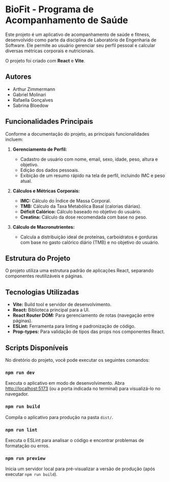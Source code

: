 # BioFit - Programa de Acompanhamento de Saúde

Este projeto é um aplicativo de acompanhamento de saúde e fitness, desenvolvido como parte da disciplina de Laboratório de Engenharia de Software. Ele permite ao usuário gerenciar seu perfil pessoal e calcular diversas métricas corporais e nutricionais.

O projeto foi criado com **React** e **Vite**.

## Autores

* Arthur Zimmermann
* Gabriel Molinari
* Rafaella Gonçalves
* Sabrina Bloedow

## Funcionalidades Principais

Conforme a documentação do projeto, as principais funcionalidades incluem:

1.  **Gerenciamento de Perfil:**
    * Cadastro de usuário com nome, email, sexo, idade, peso, altura e objetivo.
    * Edição dos dados pessoais.
    * Exibição de um resumo rápido na tela de perfil, incluindo IMC e peso atual.

2.  **Cálculos e Métricas Corporais:**
    * **IMC:** Cálculo do Índice de Massa Corporal.
    * **TMB:** Cálculo da Taxa Metabólica Basal (calorias diárias).
    * **Déficit Calórico:** Cálculo baseado no objetivo do usuário.
    * **Creatina:** Cálculo da dose recomendada com base no peso.

3.  **Cálculo de Macronutrientes:**
    * Calcula a distribuição ideal de proteínas, carboidratos e gorduras com base no gasto calórico diário (TMB) e no objetivo do usuário.

## Estrutura do Projeto

O projeto utiliza uma estrutura padrão de aplicações React, separando componentes reutilizáveis e páginas.

## Tecnologias Utilizadas

* **Vite:** Build tool e servidor de desenvolvimento.
* **React:** Biblioteca principal para a UI.
* **React Router DOM:** Para gerenciamento de rotas (navegação entre páginas).
* **ESLint:** Ferramenta para linting e padronização de código.
* **Prop-types:** Para validação de tipos das props nos componentes React.

## Scripts Disponíveis

No diretório do projeto, você pode executar os seguintes comandos:

### `npm run dev`

Executa o aplicativo em modo de desenvolvimento.
Abra [http://localhost:5173](http://localhost:5173) (ou a porta indicada no terminal) para visualizá-lo no navegador.

### `npm run build`

Compila o aplicativo para produção na pasta `dist/`.

### `npm run lint`

Executa o ESLint para analisar o código e encontrar problemas de formatação ou erros.

### `npm run preview`

Inicia um servidor local para pré-visualizar a versão de produção (após executar `npm run build`).